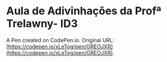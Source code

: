 # Aula de Adivinhações da Profª Trelawny- ID3

A Pen created on CodePen.io. Original URL: [https://codepen.io/xLeTog/pen/GREOJXR](https://codepen.io/xLeTog/pen/GREOJXR).


